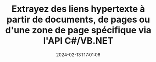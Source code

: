 ---
############################# Static ############################
layout: "auto-gen-parser"
date: 2024-02-13T17:01:06
draft: false
otherformats: 
ext: pot

############################# Head ############################
head_title: ".NET API pour analyser et extraire des hyperliens à partir de documents, de pages ou d'une zone de page"
head_description: "GroupDocs.Parser .NET L'API permet aux programmeurs de logiciels d'extraire des hyperliens à partir de documents, de pages ou d'une zone de page de PDF, DOCX, XLSX, CSV, PPTX, EML, MSG, EPUB & beaucoup plus."

############################# Header ############################
title: "Extrayez des liens hypertexte à partir de documents, de pages ou d'une zone de page spécifique via l'API C#/VB.NET"
description: "GroupDocs.Parser .NET L'API permet aux développeurs de logiciels d'analyser et d'extraire des hyperliens à partir de documents, de pages ou de la zone de page de PDF, DOC, DOCX, PPT, PPTX, EML, MSG , XLS, XLSX, CSV, ODT, RTF, EPUB et de nombreux autres documents."
bg_image: "https://cms.admin.containerize.com/templates/aspose/App_Themes/V3/images/bg/header1.png"
bg_overlay: false
button:
    enable: true
    icon: "fas fa-arrow-down"
    label: "Télécharger la version d'essai gratuite"
    link: "https://downloads.groupdocs.com/parser/net"

############################# SubMenu ############################
submenu:
    enable: true

    left:
        img_alt: "GroupDocs.Parser for .NET"
        image: "https://cms.admin.containerize.com/templates/groupdocs/images/product-logos/90x90-noborder/groupdocs-parser-net.png"
        product: "GroupDocs.Parser"
        platform: ".NET"

    middle:
        button:

            # button loop
            - link: "https://apireference.groupdocs.com/parser/net"
              text: "Référence API"

            # button loop
            - link: "https://github.com/groupdocs-parser"
              text: "Exemples de codes"

            # button loop
            - link: "https://products.groupdocs.app/parser/family"
              text: "Démos en direct"

            # button loop
            - link: "https://purchase.groupdocs.com/pricing/parser/net"
              text: "Tarification"

    right:
        link_download: "https://downloads.groupdocs.com/parser"
        link_learn: "https://docs.groupdocs.com/parser/net"
        link_buy: "https://purchase.groupdocs.com"

############################# About ############################
about:
    enable: true
    title: "Comment analyser et extraire les hyperliens des documents POT via l'API .NET ?"
    content: |
        Un lien hypertexte est un morceau de texte ou une image ou une icône qui pointe vers un document entier ou vers une partie particulière d'un document. L'utilisation d'hyperliens permet aux utilisateurs de naviguer vers une page Web ou un document. Il est souvent nécessaire d'extraire des hyperliens d'un document et de l'utiliser pour accéder à un document externe ou à une page Web. GroupDocs.Parser for .NET est une fascinante API d'extraction de texte de document qui fournit des fonctionnalités complètes pour la mise en œuvre de solutions d'extraction de texte et de métadonnées. Il prend en charge l'extraction de texte et d'hyperliens à partir des formats PDF, e-mails, livres électroniques, Microsoft Office : Word (DOC, DOCX), PowerPoint (PPT, PPTX), Excel ( XLS, XLSX), les formats LibreOffice et bien d'autres. Il prend en charge plusieurs fonctionnalités avancées pour l'analyse de documents, l'extraction de texte brut et structuré, la recherche de texte par mots-clés, l'extraction de métadonnées ou d'images, de conteneurs ainsi que de pièces jointes et bien d'autres.
        
        

############################# Steps ############################
steps:
    enable: true
    title_left: "Extraire les hyperliens de POT dans .NET"
    content_left: |
        [GroupDocs.Parser for .NET](/fr/parser/net/) permet aux développeurs C# d'extraire facilement des liens hypertexte d'un fichier POT en mettant en œuvre quelques étapes simples.
        
        * Instanciez l'objet [Parser](https://reference.groupdocs.com/net/parser/groupdocs.parser/parser) pour le document initial ;
        * Vérifiez si le document prend en charge l'extraction de lien hypertexte ;
        * Appelez la méthode [GetHyperlinks](https://reference.groupdocs.com/parser/net/groupdocs.parser/parser/methods/gethyperlinks) et obtenez la collection de [PageHyperlinkArea](https://reference.groupdocs.com/parser/net/groupdocs.parser.data/pagehyperlinkarea) objets ;
        * Parcourez la collection et obtenez un texte de lien hypertexte et une URL.

    title_right: "En savoir plus sur l'extraction des hyperliens"
    content_right: |
        * <a href="https://docs.groupdocs.com/parser/net/extract-hyperlinks-from-document/">Comment extraire des hyperliens d'un document</a>
        * <a href="https://docs.groupdocs.com/parser/net/extract-hyperlinks-from-document-page/">Comment extraire les hyperliens de la page du document</a>
        * <a href="https://docs.groupdocs.com/parser/net/extract-hyperlinks-from-document-page-area/">Comment extraire des hyperliens de la zone de page du document</a>
    
    code: |
     {{% parser/additional-styles %}}
     {{< parser/code-parser title="Comment extraire des hyperliens du fichier POT à l'aide de l'exemple de code C#">}}

        ```csharp    
        // Extraire les hyperliens du fichier POT à l'aide de l'API GroupDocs.Parser
        // Créer une instance de la classe Parser
        using (Parser parser = new Parser(filePath)) {
            // Vérifiez si le document prend en charge l'extraction de lien hypertexte
            if (!parser.Features.Hyperlinks) {
                Console.WriteLine("Le document ne prend pas en charge l'extraction de liens hypertexte.");
                return;
            }
            // Extraire les hyperliens du document
            IEnumerable<PageHyperlinkArea> hyperlinks = parser.GetHyperlinks();
            // Itérer sur les hyperliens
            foreach (PageHyperlinkArea h in hyperlinks) {
                // Imprimer le texte du lien hypertexte
                Console.WriteLine(h.Text);
                // Imprimer l'URL du lien hypertexte
                Console.WriteLine(h.Url);
                Console.WriteLine();
            }
        }
        ```
     {{< /parser/code-parser >}}

############################# More ############################
more:
    enable: true
    title_left: "Configuration requise"
    content_left: |
        GroupDocs.Parser for .NET Les API sont prises en charge sur toutes les principales plates-formes et systèmes d'exploitation. Avant d'exécuter le code ci-dessous, assurez-vous que les prérequis suivants sont installés sur votre système.
        
        * Systèmes d'exploitation : Microsoft Windows, Linux, MacOS
        * Environnements de développement : Microsoft Visual Studio, Xamarin, MonoDevelop
        * Cadres
        * Téléchargez la dernière version de GroupDocs.Parser for .NET depuis [Nuget](https://www.nuget.org/packages/groupdocs.parser)

    title_right: "Pourquoi utiliser GroupDocs.Parser for .NET"
    content_right: |
        * Prise en charge de l'extraction de texte brut à partir de tous les documents pris en charge    
        * Analyse de documents via des modèles définis par l'utilisateur    
        * Prise en charge complète de l'extraction de texte structuré    
        * Recherche de texte par mot-clé ainsi que par expression régulière    
        * Extraire du texte formaté, des métadonnées, des images, des conteneurs et des pièces jointes    
        * Extraire la table des matières pour certains formats de document pris en charge    
        * Analyser les données de formulaire de PDF documents    
        * Extraire les hyperliens du document   
        
############################# About Formats ############################
about_formats:
    enable: true

############################# More Formats ############################
more_formats:
    enable: true
    title: "Extraire des liens hypertexte à partir d'autres formats de documents"
    content: |
        .NET API d'analyse de documents et d'extraction d'hyperliens pour les formats de fichiers et les images. Extrayez les données pour certains des formats de fichiers populaires comme indiqué ci-dessous.

############################# Back to top ###############################
back_to_top:
    enable: true
---